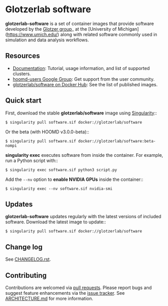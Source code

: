 # Glotzerlab software

**glotzerlab-software** is a set of container images that provide software developed by the [Glotzer
group](<http://glotzerlab.engin.umich.edu>)_ at the [University of Michigan]
(https://www.umich.edu/) along with related software commonly used in simulation and data analysis
workflows.

## Resources

* [Documentation](https://glotzerlab-software.readthedocs.io/):
  Tutorial, usage information, and list of supported clusters.
* [hoomd-users Google Group](https://groups.google.com/d/forum/hoomd-users):
  Get support from the user community.
* [glotzerlab/software on Docker Hub](https://hub.docker.com/r/glotzerlab/software):
  See the list of published images.

## Quick start

First, download the stable **glotzerlab/software** image using
[Singularity](https://sylabs.io/singularity/)::

    $ singularity pull software.sif docker://glotzerlab/software

Or the beta (with HOOMD v3.0.0-beta)::

    $ singularity pull software.sif docker://glotzerlab/software:beta-nompi

**singularity exec** executes software from inside the container. For example, run a Python script
with::

    $ singularity exec software.sif python3 script.py

Add the ``--nv`` option to **enable NVIDIA GPUs** inside the container::

    $ singularity exec --nv software.sif nvidia-smi

## Updates

**glotzerlab-software** updates regularly with the latest versions of included software. Download
the latest image to update::

    $ singularity pull software.sif docker://glotzerlab/software

## Change log

See [CHANGELOG.rst](CHANGELOG.rst).

## Contributing

Contributions are welcomed via
[pull requests](https://github.com/glotzerlab/software/pulls).
Please report bugs and suggest feature enhancements via the
[issue tracker](https://github.com/glotzerlab/software/issues).
See [ARCHITECTURE.md](ARCHITECTURE.md) for more information.
